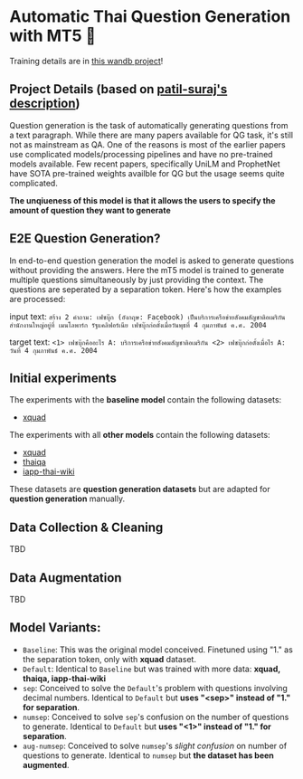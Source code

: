 # Automatic Thai Question Generation with MT5  🤗
Training details are in [this wandb project](https://wandb.ai/parinzee/mT5-thai-multiple-e2e-qg?workspace=user-parinzee)!

## Project Details (based on [patil-suraj's description](https://github.com/patil-suraj/question_generation/blob/master/README.md#project-details))
Question generation is the task of automatically generating questions from a text paragraph. While there are many papers available for QG task, it's still not as mainstream as QA. One of the reasons is most of the earlier papers use complicated models/processing pipelines and have no pre-trained models available. Few recent papers, specifically UniLM and ProphetNet have SOTA pre-trained weights availble for QG but the usage seems quite complicated.

**The unqiueness of this model is that it allows the users to specify the amount of question they want to generate**

## E2E Question Generation?
In end-to-end question generation the model is asked to generate questions without providing the answers. Here the mT5 model is trained to generate multiple questions simultaneously by just providing the context. The questions are seperated by a separation token. Here's how the examples are processed:

input text: `สร้าง 2 คำถาม: เฟซบุ๊ก (อังกฤษ: Facebook) เป็นบริการเครือข่ายสังคมสัญชาติอเมริกัน สำนักงานใหญ่อยู่ที่ เมนโลพาร์ก รัฐแคลิฟอร์เนีย เฟซบุ๊กก่อตั้งเมื่อวันพุธที่ 4 กุมภาพันธ์ ค.ศ. 2004`

target text: `<1> เฟซบุ๊กคืออะไร A: บริการเครือข่ายสังคมสัญชาติอเมริกัน <2> เฟซบุ๊กก่อตั้งเมื่อไร A: วันที่ 4 กุมภาพันธ์ ค.ศ. 2004`

## Initial experiments
The experiments with the **baseline model** contain the following datasets:
* [xquad](https://github.com/deepmind/xquad)

The experiments with all **other models** contain the following datasets:
* [xquad](https://github.com/deepmind/xquad)
* [thaiqa](https://huggingface.co/datasets/thaiqa_squad)
* [iapp-thai-wiki](https://github.com/iapp-technology/iapp-wiki-qa-dataset)

These datasets are **question generation datasets** but are adapted for **question generation** manually.

## Data Collection & Cleaning
TBD

## Data Augmentation
TBD

## Model Variants:
* `Baseline`: This was the original model conceived. Finetuned using "1." as the separation token, only with **xquad** dataset.
* `Default`: Identical to `Baseline` but was trained with more data: **xquad, thaiqa, iapp-thai-wiki**
* `sep`: Conceived to solve the `Default`'s problem with questions involving decimal numbers. Identical to `Default` but **uses "\<sep>" instead of "1." for separation**.
* `numsep`: Conceived to solve `sep`'s confusion on the number of questions to generate. Identical to `Default` but **uses "<1>" instead of "1." for separation**.
* `aug-numsep`: Conceived to solve `numsep`'s *slight confusion* on number of questions to generate. Identical to `numsep` but **the dataset has been augmented**.
